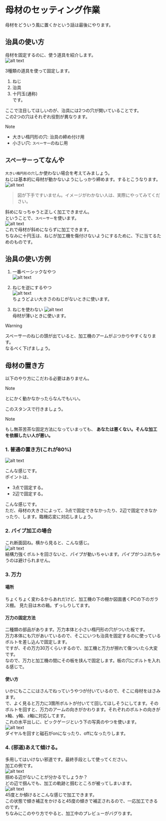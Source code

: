 # 母材のセッティング作業
母材をどういう風に置くかという話は最後にやります。  

## 治具の使い方
母材を固定するのに、使う道具を紹介します。  
![alt text](image.png)  

3種類の道具を使って固定します。  

1. ねじ  
2. 治具  
3. 十円玉(通称)  
です。  

ここで注目してほしいのが、治具には2つの穴が開いていることです。  
この2つの穴はそれぞれ役割が異なります。  

> [!NOTE]
> - 大きい楕円形の穴: 治具の締め付け用
> - 小さい穴: `スペーサー`のねじ用

## `スペーサー`ってなんや
`大きい楕円形の穴`しか使わない場合を考えてみましょう。  
ねじは基本的に母材が動かないようにしっかり締めます。するとこうなります。  
![alt text](タイトルなし.png)  
> 図が下手ですいません。イメージがわかない人は、実際にやってみてください。  

斜めになっちゃうと正しく加工できません。  
ということで、`スペーサー`を使います。  
![alt text](タイトルなし-1.png)  
これで母材が斜めにならずに加工できます。  
ちなみに十円玉は、ねじが加工機を傷付けないようにするために、下に当てるためのものです。  

## 治具の使い方例
1. 一番ベーシックなやつ  
![alt text](タイトルなし-1.png)  

2. ねじを逆にするやつ  
![alt text](タイトルなし-2.png)  
ちょうどよい大きさのねじがないときに使います。  

3. ねじを使わない
![alt text](タイトルなし-3.png)  
母材が薄いときに使います。  

> [!WARNING]
> スペーサーのねじの頭が出ていると、加工機のアームがぶつかりやすくなります。  
> なるべく下げましょう。  

## 母材の置き方
以下のやり方にこだわる必要はありません。  
> [!NOTE]
> とにかく動かなかったらなんでもいい。  

このスタンスで行きましょう。
> [!NOTE]
> もし無茶苦茶な固定方法になっていまっても、
> **あなたは悪くない。そんな加工を依頼したい人が悪い。**  

### 1. 普通の置き方(これが80%)
![alt text](image-1.png)

こんな感じです。  
ポイントは、
- 3点で固定する。  
- 2辺で固定する。  

こんな感じです。  
ただ、母材の大きさによって、3点で固定できなかったり、2辺で固定できなかったり、します。臨機応変に対応しましょう。  

### 2. パイプ加工の場合
これ断面図ね。横から見ると、こんな感じ。  
![alt text](タイトルなし-4.png)   
結構力強くボルトを回さないと、パイプが動いちゃいます。パイプがつぶれちゃうのは避けられません。  


### 3. 万力
#### 場所
ちょくちょく変わるからあれだけど、加工機の下の棚か図面書くPCの下のガラス棚。
見た目は木の箱。ずっしりしてます。  

#### 万力の固定方法
二種類の部品があります。万力本体と小さい楕円形の穴がついた板です。  
万力本体にも穴があいているので、そこにいつも治具を固定するのに使っているボルトを差し込んで固定します。  
ですが、その万力30万くらいするので、加工機と万力が擦れて傷ついたら大変です。  
なので、万力と加工機の間にその板を挟んで固定します。板の穴にボルトを入れる感じで。  

#### 使い方
いかにもここにはさんでねっていうやつが付いているので、そこに母材をはさみます。  
で、よく見ると万力に3箇所ボルトが付いてて回してほしそうにしてます。そのボルトを回すと、万力のアームの向きがかわります。それぞれのボルトの向きがx軸、y軸、z軸に対応してます。  
これの水平出しに、ピックゲージという下の写真のやつを使います。  
![alt text](image-2.png)  
ダイヤルを回すと磁石がonになったり、offになったりします。  

### 4. (邪道)あえて傾ける。  
多用してはいけない邪道です。最終手段として使ってください。  
加工の例です。  
![alt text](タイトルなし-5.png)  
掴める辺がないことが分かるでしょうか？  
どの辺で掴んでも、加工の軌跡と掴むところが被ってしまいます。  
![alt text](タイトルなし-6.png)  
45度とか傾けるとこんな感じで加工できます。  
この状態で傾き補正をかけると45度の傾きで補正されるので、一応加工できるのです。  
ちなみにこのやり方でやると、加工中のプレビューがバグります。  

